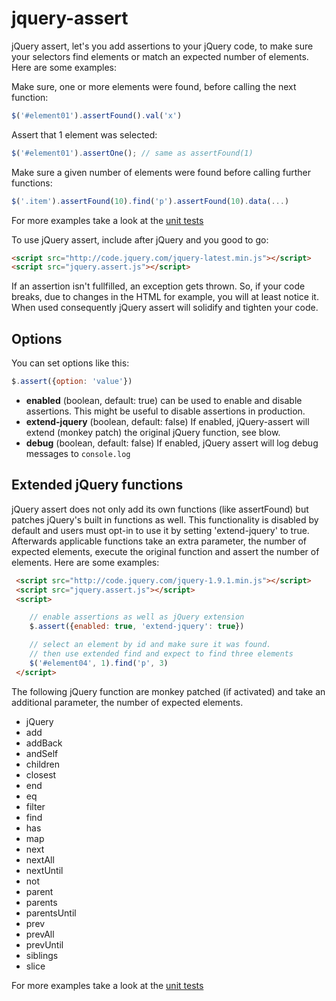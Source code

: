jquery-assert
=============

jQuery assert, let's you add assertions to your jQuery code, to make sure your selectors find elements or match an expected number of elements. Here are some examples:

Make sure, one or more elements were found, before calling the next function: 
```javascript
$('#element01').assertFound().val('x')
```

Assert that 1 element was selected:
```javascript
$('#element01').assertOne(); // same as assertFound(1)
```

Make sure a given number of elements were found before calling further functions:
```javascript
$('.item').assertFound(10).find('p').assertFound(10).data(...)
```

For more examples take a look at the [unit tests](https://github.com/timbuethe/jquery-assert/blob/master/tests/tests.js)

To use jQuery assert, include after jQuery and you good to go:
```html
<script src="http://code.jquery.com/jquery-latest.min.js"></script>
<script src="jquery.assert.js"></script>
```

If an assertion isn't fullfilled, an exception gets thrown. So, if your code breaks, due to changes in the HTML for example, you will at least notice it. 
When used consequently jQuery assert will solidify and tighten your code. 


Options
-------------

You can set options like this:
```javascript
$.assert({option: 'value'})
```

 * __enabled__ (boolean, default: true) can be used to enable and disable assertions. This might be useful to disable assertions in production.
 * __extend-jquery__ (boolean, default: false) If enabled, jQuery-assert will extend (monkey patch) the original jQuery function, see blow.
 * __debug__ (boolean, default: false) If enabled, jQuery assert will log debug messages to ```console.log```


Extended jQuery functions
-------------

jQuery assert does not only add its own functions (like assertFound) but patches jQuery's built in functions as well. This functionality is disabled by default
and users must opt-in to use it by setting 'extend-jquery' to true. Afterwards applicable functions take an extra parameter, the number of expected elements,
execute the original function and assert the number of elements. Here are some examples:

```html
 <script src="http://code.jquery.com/jquery-1.9.1.min.js"></script>
 <script src="jquery.assert.js"></script>
 <script>

    // enable assertions as well as jQuery extension
    $.assert({enabled: true, 'extend-jquery': true})

    // select an element by id and make sure it was found.
    // then use extended find and expect to find three elements
    $('#element04', 1).find('p', 3)
 </script>
```

The following jQuery function are monkey patched (if activated) and take an additional parameter, the number of expected elements.

 * jQuery
 * add
 * addBack
 * andSelf
 * children
 * closest
 * end
 * eq
 * filter
 * find
 * has
 * map
 * next
 * nextAll
 * nextUntil
 * not
 * parent
 * parents
 * parentsUntil
 * prev
 * prevAll
 * prevUntil
 * siblings
 * slice

For more examples take a look at the [unit tests](https://github.com/timbuethe/jquery-assert/blob/master/tests/tests.js)
